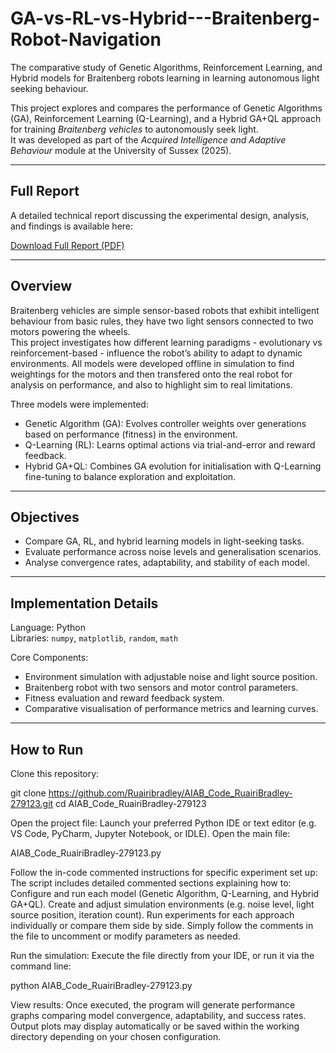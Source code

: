 # GA-vs-RL-vs-Hybrid---Braitenberg-Robot-Navigation
The comparative study of Genetic Algorithms, Reinforcement Learning, and Hybrid models for Braitenberg robots learning in learning autonomous light seeking behaviour.

This project explores and compares the performance of Genetic Algorithms (GA), Reinforcement Learning (Q-Learning), and a Hybrid GA+QL approach for training *Braitenberg vehicles* to autonomously seek light.  
It was developed as part of the *Acquired Intelligence and Adaptive Behaviour* module at the University of Sussex (2025).

---

## Full Report

A detailed technical report discussing the experimental design, analysis, and findings is available here:

[Download Full Report (PDF)](./AIAB_Report_RuairiBradley%20-%20279123.pdf)


---

## Overview

Braitenberg vehicles are simple sensor-based robots that exhibit intelligent behaviour from basic rules, they have two light sensors connected to two motors powering the wheels.  
This project investigates how different learning paradigms - evolutionary vs reinforcement-based - influence the robot’s ability to adapt to dynamic environments.
All models were developed offline in simulation to find weightings for the motors and then transfered onto the real robot for analysis on performance, and also to highlight sim to real limitations. 

Three models were implemented:
- Genetic Algorithm (GA): Evolves controller weights over generations based on performance (fitness) in the environment.  
- Q-Learning (RL): Learns optimal actions via trial-and-error and reward feedback.  
- Hybrid GA+QL: Combines GA evolution for initialisation with Q-Learning fine-tuning to balance exploration and exploitation.

---

## Objectives
- Compare GA, RL, and hybrid learning models in light-seeking tasks.
- Evaluate performance across noise levels and generalisation scenarios.
- Analyse convergence rates, adaptability, and stability of each model.

---

## Implementation Details

Language: Python  
Libraries: `numpy`, `matplotlib`, `random`, `math`  

Core Components:
- Environment simulation with adjustable noise and light source position.
- Braitenberg robot with two sensors and motor control parameters.
- Fitness evaluation and reward feedback system.
- Comparative visualisation of performance metrics and learning curves.

---

## How to Run
Clone this repository:

git clone https://github.com/Ruairibradley/AIAB_Code_RuairiBradley-279123.git
cd AIAB_Code_RuairiBradley-279123



Open the project file:
Launch your preferred Python IDE or text editor (e.g. VS Code, PyCharm, Jupyter Notebook, or IDLE).
Open the main file:

AIAB_Code_RuairiBradley-279123.py


Follow the in-code commented instructions for specific experiment set up:
The script includes detailed commented sections explaining how to:
Configure and run each model (Genetic Algorithm, Q-Learning, and Hybrid GA+QL).
Create and adjust simulation environments (e.g. noise level, light source position, iteration count).
Run experiments for each approach individually or compare them side by side.
Simply follow the comments in the file to uncomment or modify parameters as needed.

Run the simulation:
Execute the file directly from your IDE, or run it via the command line:

python AIAB_Code_RuairiBradley-279123.py


View results:
Once executed, the program will generate performance graphs comparing model convergence, adaptability, and success rates.
Output plots may display automatically or be saved within the working directory depending on your chosen configuration.


